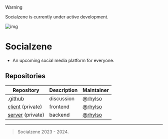 > [!WARNING]
> Socialzene is currently under active development.

![img](https://avatars.githubusercontent.com/u/142655061?s=200&v=4)
# Socialzene
- An upcoming social media platform for everyone.

## Repositories

| Repository         | Description     | Maintainer |
|--------------|-----------|------------|
| [.github](https://github.com/socialzene/.github) | discussion | [@rhylso](https://github.com/rhylso)   |
| [client](https://github.com/socialzene/client) (private) | frontend | [@rhylso](https://github.com/rhylso)       |
| [server](https://github.com/socialzene/server) (private) | backend | [@rhylso](https://github.com/rhylso)        |

---
> Socialzene 2023 - 2024.
